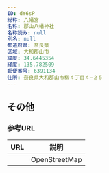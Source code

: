 ```yaml
---
ID: dY6sP
総称: 八幡宮
名称: 郡山八幡神社
名称読み: null
別名: null
都道府県: 奈良県
区域: 大和郡山市
緯度: 34.6445354
経度: 135.782509
郵便番号: 6391134
住所: 奈良県大和郡山市柳４丁目４−２５
---
```


## その他

### 参考URL

| URL | 説明          |
| --- | ------------- |
|     | OpenStreetMap |
